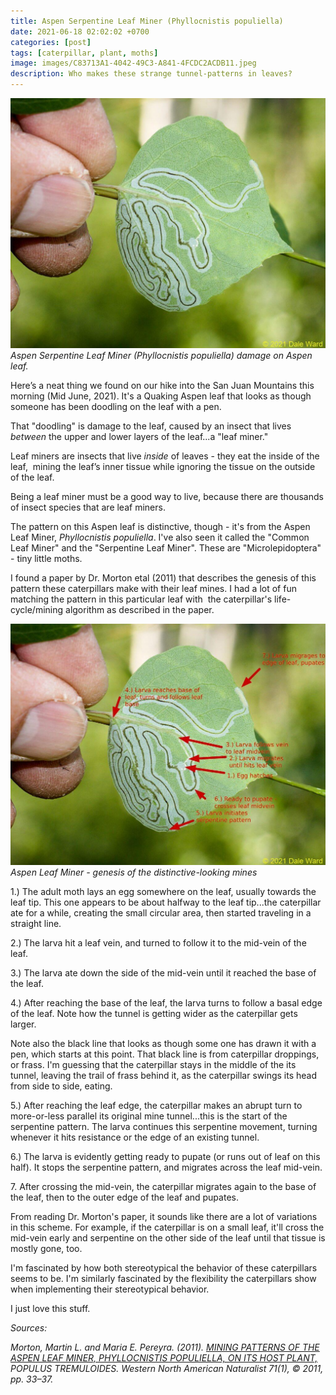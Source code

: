 ```yaml
---
title: Aspen Serpentine Leaf Miner (Phyllocnistis populiella)
date: 2021-06-18 02:02:02 +0700
categories: [post]
tags: [caterpillar, plant, moths]
image: images/C83713A1-4042-49C3-A841-4FCDC2ACDB11.jpeg
description: Who makes these strange tunnel-patterns in leaves?
---
```


![picture](images/C83713A1-4042-49C3-A841-4FCDC2ACDB11-1024x812.jpeg)
*Aspen Serpentine Leaf Miner (_Phyllocnistis populiella_) damage on Aspen leaf.*

Here’s a neat thing we found on our hike into the San Juan Mountains this morning (Mid June, 2021). It's a Quaking Aspen leaf that looks as though someone has been doodling on the leaf with a pen.

That "doodling" is damage to the leaf, caused by an insect that lives _between_ the upper and lower layers of the leaf...a "leaf miner."

Leaf miners are insects that live _inside_ of leaves - they eat the inside of the leaf,  mining the leaf’s inner tissue while ignoring the tissue on the outside of the leaf.

Being a leaf miner must be a good way to live, because there are thousands of insect species that are leaf miners.

The pattern on this Aspen leaf is distinctive, though - it's from the Aspen Leaf Miner, _Phyllocnistis populiella_. I've also seen it called the "Common Leaf Miner" and the "Serpentine Leaf Miner". These are "Microlepidoptera" - tiny little moths.

I found a paper by Dr. Morton etal (2011) that describes the genesis of this pattern these caterpillars make with their leaf mines. I had a lot of fun matching the pattern in this particular leaf with  the caterpillar's life-cycle/mining algorithm as described in the paper.

![picture](images/arrow2-1024x785.jpg)
*Aspen Leaf Miner - genesis of the distinctive-looking mines*

1.) The adult moth lays an egg somewhere on the leaf, usually towards the leaf tip. This one appears to be about halfway to the leaf tip...the caterpillar ate for a while, creating the small circular area, then started traveling in a straight line.

2.) The larva hit a leaf vein, and turned to follow it to the mid-vein of the leaf.

3.) The larva ate down the side of the mid-vein until it reached the base of the leaf.

4.) After reaching the base of the leaf, the larva turns to follow a basal edge of the leaf. Note how the tunnel is getting wider as the caterpillar gets larger.

Note also the black line that looks as though some one has drawn it with a pen, which starts at this point. That black line is from caterpillar droppings, or frass. I'm guessing that the caterpillar stays in the middle of the its tunnel, leaving the trail of frass behind it, as the caterpillar swings its head from side to side, eating.

5.) After reaching the leaf edge, the caterpillar makes an abrupt turn to more-or-less parallel its original mine tunnel...this is the start of the serpentine pattern. The larva continues this serpentine movement, turning whenever it hits resistance or the edge of an existing tunnel.

6.) The larva is evidently getting ready to pupate (or runs out of leaf on this half). It stops the serpentine pattern, and migrates across the leaf mid-vein.

7\. After crossing the mid-vein, the caterpillar migrates again to the base of the leaf, then to the outer edge of the leaf and pupates.

From reading Dr. Morton's paper, it sounds like there are a lot of variations in this scheme. For example, if the caterpillar is on a small leaf, it'll cross the mid-vein early and serpentine on the other side of the leaf until that tissue is mostly gone, too.

I'm fascinated by how both stereotypical the behavior of these caterpillars seems to be. I'm similarly fascinated by the flexibility the caterpillars show when implementing their stereotypical behavior.

I just love this stuff.

_Sources:_

_Morton, Martin L. and Maria E. Pereyra. (2011). [MINING PATTERNS OF THE ASPEN LEAF MINER, PHYLLOCNISTIS POPULIELLA, ON ITS HOST PLANT,](https://scholarsarchive.byu.edu/cgi/viewcontent.cgi?article=1536&context=wnan) POPULUS TREMULOIDES. Western North American Naturalist 71(1), © 2011, pp. 33–37._
